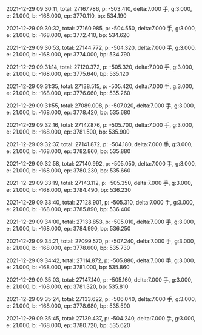 2021-12-29 09:30:11, total: 27167.786, p: -503.410, delta:7.000 手, g:3.000, e: 21.000, b: -168.000, ep: 3770.110, bp: 534.190

2021-12-29 09:30:32, total: 27160.985, p: -504.550, delta:7.000 手, g:3.000, e: 21.000, b: -168.000, ep: 3772.410, bp: 534.620

2021-12-29 09:30:53, total: 27144.772, p: -504.320, delta:7.000 手, g:3.000, e: 21.000, b: -168.000, ep: 3774.000, bp: 534.790

2021-12-29 09:31:14, total: 27120.372, p: -505.320, delta:7.000 手, g:3.000, e: 21.000, b: -168.000, ep: 3775.640, bp: 535.120

2021-12-29 09:31:35, total: 27138.515, p: -505.420, delta:7.000 手, g:3.000, e: 21.000, b: -168.000, ep: 3776.660, bp: 535.260

2021-12-29 09:31:55, total: 27089.008, p: -507.020, delta:7.000 手, g:3.000, e: 21.000, b: -168.000, ep: 3778.420, bp: 535.680

2021-12-29 09:32:16, total: 27147.876, p: -505.700, delta:7.000 手, g:3.000, e: 21.000, b: -168.000, ep: 3781.500, bp: 535.900

2021-12-29 09:32:37, total: 27141.872, p: -504.180, delta:7.000 手, g:3.000, e: 21.000, b: -168.000, ep: 3782.860, bp: 535.880

2021-12-29 09:32:58, total: 27140.992, p: -505.050, delta:7.000 手, g:3.000, e: 21.000, b: -168.000, ep: 3780.230, bp: 535.660

2021-12-29 09:33:19, total: 27143.112, p: -505.350, delta:7.000 手, g:3.000, e: 21.000, b: -168.000, ep: 3784.490, bp: 536.230

2021-12-29 09:33:40, total: 27128.901, p: -505.310, delta:7.000 手, g:3.000, e: 21.000, b: -168.000, ep: 3785.890, bp: 536.400

2021-12-29 09:34:00, total: 27133.853, p: -505.010, delta:7.000 手, g:3.000, e: 21.000, b: -168.000, ep: 3784.990, bp: 536.250

2021-12-29 09:34:21, total: 27099.570, p: -507.240, delta:7.000 手, g:3.000, e: 21.000, b: -168.000, ep: 3778.600, bp: 535.730

2021-12-29 09:34:42, total: 27114.872, p: -505.880, delta:7.000 手, g:3.000, e: 21.000, b: -168.000, ep: 3781.000, bp: 535.860

2021-12-29 09:35:03, total: 27147.140, p: -505.160, delta:7.000 手, g:3.000, e: 21.000, b: -168.000, ep: 3781.320, bp: 535.810

2021-12-29 09:35:24, total: 27133.622, p: -506.040, delta:7.000 手, g:3.000, e: 21.000, b: -168.000, ep: 3778.680, bp: 535.590

2021-12-29 09:35:45, total: 27139.437, p: -504.240, delta:7.000 手, g:3.000, e: 21.000, b: -168.000, ep: 3780.720, bp: 535.620